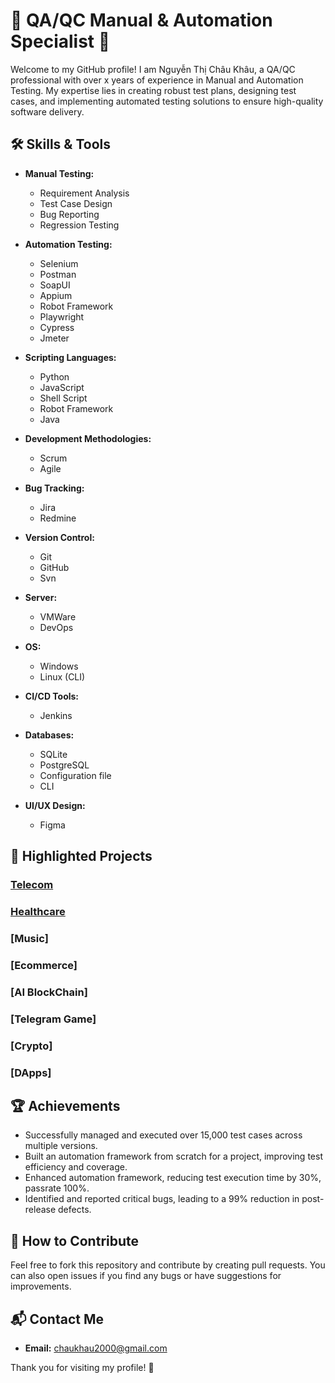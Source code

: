 # 🌟 QA/QC Manual & Automation Specialist 🌟

Welcome to my GitHub profile! I am Nguyễn Thị Châu Khâu, a QA/QC professional with over x years of experience in Manual and Automation Testing. My expertise lies in creating robust test plans, designing test cases, and implementing automated testing solutions to ensure high-quality software delivery.

## 🛠️ Skills & Tools

- **Manual Testing:**
  - Requirement Analysis
  - Test Case Design
  - Bug Reporting
  - Regression Testing

- **Automation Testing:**
  - Selenium
  - Postman
  - SoapUI
  - Appium
  - Robot Framework
  - Playwright
  - Cypress
  - Jmeter

- **Scripting Languages:**
  - Python
  - JavaScript
  - Shell Script
  - Robot Framework
  - Java

- **Development Methodologies:**
  - Scrum
  - Agile

- **Bug Tracking:**
  - Jira
  - Redmine

- **Version Control:**
  - Git
  - GitHub
  - Svn

- **Server:**
  - VMWare
  - DevOps
    
- **OS:**
  - Windows
  - Linux (CLI)
    
- **CI/CD Tools:**
  - Jenkins  

- **Databases:**
  - SQLite
  - PostgreSQL
  - Configuration file
  - CLI

- **UI/UX Design:**
  - Figma

## 🌿 Highlighted Projects

### [Telecom]([Cirpack](https://www.cirpack.com/))
### [Healthcare]([Bestmed](https://bestmed.au/))
### [Music]
### [Ecommerce]
### [AI BlockChain]
### [Telegram Game]
### [Crypto]
### [DApps]

## 🏆 Achievements

- Successfully managed and executed over 15,000 test cases across multiple versions.
- Built an automation framework from scratch for a project, improving test efficiency and coverage.
- Enhanced automation framework, reducing test execution time by 30%, passrate 100%.
- Identified and reported critical bugs, leading to a 99% reduction in post-release defects.

## 🤝 How to Contribute

Feel free to fork this repository and contribute by creating pull requests. You can also open issues if you find any bugs or have suggestions for improvements.

## 📬 Contact Me

- **Email:** chaukhau2000@gmail.com

Thank you for visiting my profile! 🌟
